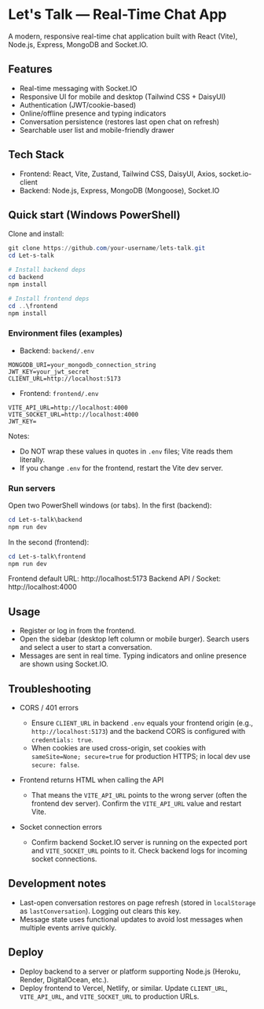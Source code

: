 # Let's Talk — Real-Time Chat App

A modern, responsive real-time chat application built with React (Vite), Node.js, Express, MongoDB and Socket.IO.

## Features

- Real-time messaging with Socket.IO
- Responsive UI for mobile and desktop (Tailwind CSS + DaisyUI)
- Authentication (JWT/cookie-based)
- Online/offline presence and typing indicators
- Conversation persistence (restores last open chat on refresh)
- Searchable user list and mobile-friendly drawer

## Tech Stack

- Frontend: React, Vite, Zustand, Tailwind CSS, DaisyUI, Axios, socket.io-client
- Backend: Node.js, Express, MongoDB (Mongoose), Socket.IO

## Quick start (Windows PowerShell)

Clone and install:

```powershell
git clone https://github.com/your-username/lets-talk.git
cd Let-s-talk

# Install backend deps
cd backend
npm install

# Install frontend deps
cd ..\frontend
npm install
```

### Environment files (examples)

- Backend: `backend/.env`

```
MONGODB_URI=your_mongodb_connection_string
JWT_KEY=your_jwt_secret
CLIENT_URL=http://localhost:5173
```

- Frontend: `frontend/.env`

```
VITE_API_URL=http://localhost:4000
VITE_SOCKET_URL=http://localhost:4000
JWT_KEY=
```

Notes:

- Do NOT wrap these values in quotes in `.env` files; Vite reads them literally.
- If you change `.env` for the frontend, restart the Vite dev server.

### Run servers

Open two PowerShell windows (or tabs). In the first (backend):

```powershell
cd Let-s-talk\backend
npm run dev
```

In the second (frontend):

```powershell
cd Let-s-talk\frontend
npm run dev
```

Frontend default URL: http://localhost:5173
Backend API / Socket: http://localhost:4000

## Usage

- Register or log in from the frontend.
- Open the sidebar (desktop left column or mobile burger). Search users and select a user to start a conversation.
- Messages are sent in real time. Typing indicators and online presence are shown using Socket.IO.

## Troubleshooting

- CORS / 401 errors
  - Ensure `CLIENT_URL` in backend `.env` equals your frontend origin (e.g., `http://localhost:5173`) and the backend CORS is configured with `credentials: true`.
  - When cookies are used cross-origin, set cookies with `sameSite=None; secure=true` for production HTTPS; in local dev use `secure: false`.

- Frontend returns HTML when calling the API
  - That means the `VITE_API_URL` points to the wrong server (often the frontend dev server). Confirm the `VITE_API_URL` value and restart Vite.

- Socket connection errors
  - Confirm backend Socket.IO server is running on the expected port and `VITE_SOCKET_URL` points to it. Check backend logs for incoming socket connections.

## Development notes

- Last-open conversation restores on page refresh (stored in `localStorage` as `lastConversation`). Logging out clears this key.
- Message state uses functional updates to avoid lost messages when multiple events arrive quickly.

## Deploy

- Deploy backend to a server or platform supporting Node.js (Heroku, Render, DigitalOcean, etc.).
- Deploy frontend to Vercel, Netlify, or similar. Update `CLIENT_URL`, `VITE_API_URL`, and `VITE_SOCKET_URL` to production URLs.


